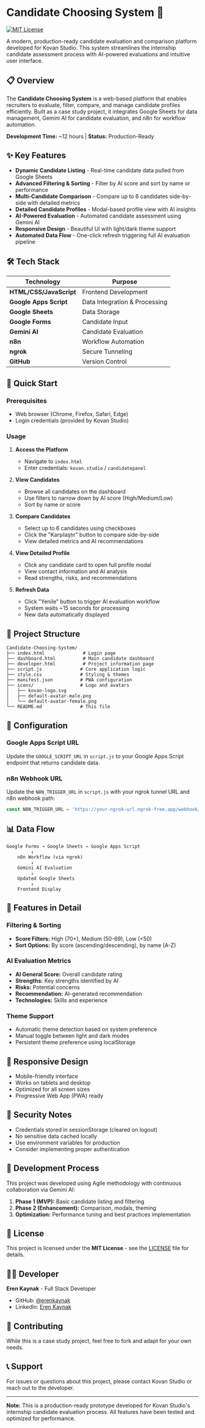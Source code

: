 

# Candidate Choosing System 🎯
[![MIT License](https://img.shields.io/badge/License-MIT-blue.svg)](https://opensource.org/licenses/MIT)

A modern, production-ready candidate evaluation and comparison platform developed for Kovan Studio. This system streamlines the internship candidate assessment process with AI-powered evaluations and intuitive user interface.

## 📋 Overview

The **Candidate Choosing System** is a web-based platform that enables recruiters to evaluate, filter, compare, and manage candidate profiles efficiently. Built as a case study project, it integrates Google Sheets for data management, Gemini AI for candidate evaluation, and n8n for workflow automation.

**Development Time:** ~12 hours | **Status:** Production-Ready

## ✨ Key Features

- **Dynamic Candidate Listing** - Real-time candidate data pulled from Google Sheets
- **Advanced Filtering & Sorting** - Filter by AI score and sort by name or performance
- **Multi-Candidate Comparison** - Compare up to 6 candidates side-by-side with detailed metrics
- **Detailed Candidate Profiles** - Modal-based profile view with AI insights
- **AI-Powered Evaluation** - Automated candidate assessment using Gemini AI
- **Responsive Design** - Beautiful UI with light/dark theme support
- **Automated Data Flow** - One-click refresh triggering full AI evaluation pipeline

## 🛠 Tech Stack

| Technology | Purpose |
|-----------|---------|
| **HTML/CSS/JavaScript** | Frontend Development |
| **Google Apps Script** | Data Integration & Processing |
| **Google Sheets** | Data Storage |
| **Google Forms** | Candidate Input |
| **Gemini AI** | Candidate Evaluation |
| **n8n** | Workflow Automation |
| **ngrok** | Secure Tunneling |
| **GitHub** | Version Control |

## 🚀 Quick Start

### Prerequisites
- Web browser (Chrome, Firefox, Safari, Edge)
- Login credentials (provided by Kovan Studio)

### Usage

1. **Access the Platform**
   - Navigate to `index.html`
   - Enter credentials: `kovan.studio` / `candidatepanel`

2. **View Candidates**
   - Browse all candidates on the dashboard
   - Use filters to narrow down by AI score (High/Medium/Low)
   - Sort by name or score

3. **Compare Candidates**
   - Select up to 6 candidates using checkboxes
   - Click the "Karşılaştır" button to compare side-by-side
   - View detailed metrics and AI recommendations

4. **View Detailed Profile**
   - Click any candidate card to open full profile modal
   - View contact information and AI analysis
   - Read strengths, risks, and recommendations

5. **Refresh Data**
   - Click "Yenile" button to trigger AI evaluation workflow
   - System waits ~15 seconds for processing
   - New data automatically displayed

## 📁 Project Structure

```
Candidate-Choosing-System/
├── index.html              # Login page
├── dashboard.html          # Main candidate dashboard
├── developer.html          # Project information page
├── script.js              # Core application logic
├── style.css              # Styling & themes
├── manifest.json          # PWA configuration
├── icons/                 # Logo and avatars
│   ├── kovan-logo.svg
│   ├── default-avatar-male.png
│   └── default-avatar-female.png
└── README.md              # This file
```

## 🔧 Configuration

### Google Apps Script URL
Update the `GOOGLE_SCRIPT_URL` in `script.js` to your Google Apps Script endpoint that returns candidate data.

### n8n Webhook URL
Update the `N8N_TRIGGER_URL` in `script.js` with your ngrok tunnel URL and n8n webhook path:
```javascript
const N8N_TRIGGER_URL = 'https://your-ngrok-url.ngrok-free.app/webhook/your-webhook-id';
```

## 📊 Data Flow

```
Google Forms → Google Sheets → Google Apps Script
         ↓
    n8n Workflow (via ngrok)
         ↓
    Gemini AI Evaluation
         ↓
    Updated Google Sheets
         ↓
    Frontend Display
```

## 🎨 Features in Detail

### Filtering & Sorting
- **Score Filters:** High (70+), Medium (50-69), Low (<50)
- **Sort Options:** By score (ascending/descending), by name (A-Z)

### AI Evaluation Metrics
- **AI General Score:** Overall candidate rating
- **Strengths:** Key strengths identified by AI
- **Risks:** Potential concerns
- **Recommendation:** AI-generated recommendation
- **Technologies:** Skills and experience

### Theme Support
- Automatic theme detection based on system preference
- Manual toggle between light and dark modes
- Persistent theme preference using localStorage

## 📱 Responsive Design

- Mobile-friendly interface
- Works on tablets and desktop
- Optimized for all screen sizes
- Progressive Web App (PWA) ready

## 🔐 Security Notes

- Credentials stored in sessionStorage (cleared on logout)
- No sensitive data cached locally
- Use environment variables for production
- Consider implementing proper authentication

## 🚧 Development Process

This project was developed using Agile methodology with continuous collaboration via Gemini AI:

1. **Phase 1 (MVP):** Basic candidate listing and filtering
2. **Phase 2 (Enhancement):** Comparison, modals, theming
3. **Optimization:** Performance tuning and best practices implementation

## 📄 License

This project is licensed under the **MIT License** - see the [LICENSE](LICENSE) file for details.

## 👨‍💻 Developer

**Eren Kaynak** - Full Stack Developer

- GitHub: [@erenkaynak](https://github.com/erenkaynak)
- LinkedIn: [Eren Kaynak](https://www.linkedin.com/in/eren-kaynak-92355533b/)

## 🤝 Contributing

While this is a case study project, feel free to fork and adapt for your own needs.

## 📞 Support

For issues or questions about this project, please contact Kovan Studio or reach out to the developer.

---

**Note:** This is a production-ready prototype developed for Kovan Studio's internship candidate evaluation process. All features have been tested and optimized for performance.